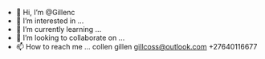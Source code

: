 - 👋 Hi, I’m @Gillenc
- 👀 I’m interested in ...
- 🌱 I’m currently learning ...
- 💞️ I’m looking to collaborate on ...
- 📫 How to reach me ...
collen gillen gillcoss@outlook.com +27640116677
<!---
Gillenc/Gillenc is a ✨ special ✨ repository because its `README.md` (this file) appears on your GitHub profile.
You can click the Preview link to take a look at your changes.
--->
